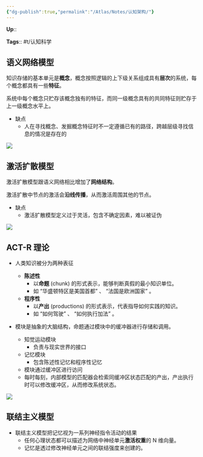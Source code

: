 ```yaml
---
{"dg-publish":true,"permalink":"/Atlas/Notes/认知架构/"}
---
```



**Up**::

**Tags**:: #t/认知科学

## 语义网络模型

知识存储的基本单元是**概念**，概念按照逻辑的上下级关系组成具有**层次**的系统，每个概念都具有一些**特征**。

系统中每个概念只贮存该概念独有的特征，而同一级概念具有的共同特征则贮存于上一级概念水平上。

- 缺点
	- 人在寻找概念、发掘概念特征时不一定遵循已有的路径，跨越层级寻找信息的情况是存在的

![](https://img.ractive.site/ominivore/i/2024-08/464bdd6885dd8e66e888cd7d388343ef.png)

## 激活扩散模型

激活扩散模型跟语义网络相比增加了**网络结构**。

激活扩散中节点的激活会**沿线传播**，从而激活周围其他的节点。

- 缺点
	- 激活扩散模型定义过于灵活，包含不确定因素，难以被证伪

![](https://img.ractive.site/ominivore/i/2024-08/46ca584549d4a9243140b40a799214c7.png)

## ACT-R 理论

- 人类知识被分为两种表征
	- **陈述性**
		- 以**命题** (chunk) 的形式表示，能够判断真假的最小知识单位。
		- 如 “华盛顿特区是美国首都” 、 “法国是欧洲国家” 。
	- **程序性**
		- 以**产出** (productions) 的形式表示，代表指导如何实践的知识。
		- 如 “如何驾驶” 、 “如何执行加法” 。

- 模块是抽象的大脑结构，命题通过模块中的缓冲器进行存储和调用。
	- 知觉运动模块
		- 负责与现实世界的接口
	- 记忆模块
		- 包含陈述性记忆和程序性记忆
	- 模块通过缓冲区进行访问
	- 每时每刻，内部模型的匹配器会检索同缓冲区状态匹配的产出，产出执行时可以修改缓冲区，从而修改系统状态。

![](https://img.ractive.site/ominivore/i/2024-08/55ceeb909f5be7325e43b36764490736.png)

## 联结主义模型

- 联结主义模型把记忆视为一系列神经指令活动的结果
	- 任何心理状态都可以描述为网络中神经单元**激活权重**的 N 维向量。
	- 记忆是透过修改神经单元之间的联结强度来创建的。
